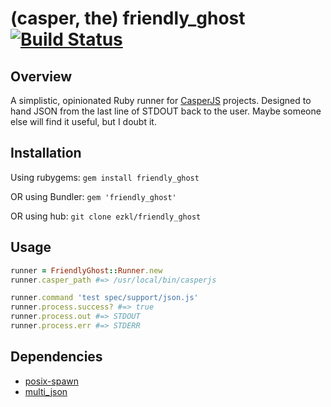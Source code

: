# (casper, the) friendly_ghost [![Build Status](https://travis-ci.org/ezkl/friendly_ghost.png)](https://travis-ci.org/ezkl/friendly_ghost)
## Overview
A simplistic, opinionated Ruby runner for [CasperJS](http://casperjs.org)
projects. Designed to hand JSON from the last line of STDOUT back to the user.
Maybe someone else will find it useful, but I doubt it.

## Installation
Using rubygems:
`gem install friendly_ghost`

OR using Bundler:
`gem 'friendly_ghost'`

OR using hub:
`git clone ezkl/friendly_ghost`

## Usage

```ruby
runner = FriendlyGhost::Runner.new
runner.casper_path #=> /usr/local/bin/casperjs

runner.command 'test spec/support/json.js'
runner.process.success? #=> true
runner.process.out #=> STDOUT
runner.process.err #=> STDERR
```

## Dependencies
* [posix-spawn](https://github.com/rtomayko/posix-spawn)
* [multi_json](https://github.com/intridea/multi_json)
